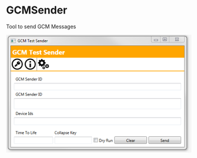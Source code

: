 # GCMSender
Tool to send GCM Messages


![](https://github.com/AlexanderHieser/GCMSender/blob/master/Sender.PNG)
